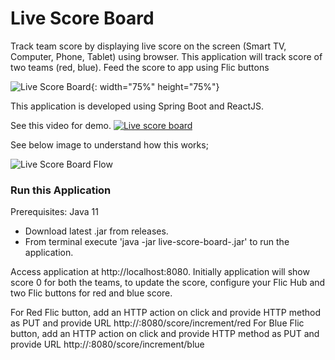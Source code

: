 # Live Score Board

Track team score by displaying live score on the screen (Smart TV, Computer, Phone, Tablet) using browser. This application will track score of two teams (red, blue). Feed the score to app using Flic buttons

![Live Score Board](https://thetechstack.net/assets/images/projects/live-score-board/live-score-board.jpg){: width="75%" height="75%"}

This application is developed using Spring Boot and ReactJS.

See this video for demo. [![Live score board]()](https://thetechstack.net/assets/images/projects/live-score-board/20210829_175848_1.mp4)

See below image to understand how this works;

![Live Score Board Flow](https://thetechstack.net/assets/images/projects/live-score-board/live-score-board-flow.jpg)

### Run this Application

Prerequisites: Java 11 

* Download latest .jar from releases.
* From terminal execute 'java -jar live-score-board-<version>.jar' to run the application.

Access application at http://localhost:8080. Initially application will show score 0 for both the teams, to update the score, configure your Flic Hub and two Flic buttons for red and blue score.
  
For Red Flic button, add an HTTP action on click and provide HTTP method as PUT and provide URL http://<host>:8080/score/increment/red
For Blue Flic button, add an HTTP action on click and provide HTTP method as PUT and provide URL http://<host>:8080/score/increment/blue
  
  
